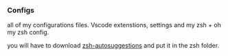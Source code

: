 ### Configs

all of my configurations files. Vscode extenstions, settings and my zsh + oh my zsh config.

you will have to download [zsh-autosuggestions](https://github.com/zsh-users/zsh-autosuggestions) and put it in the zsh folder.